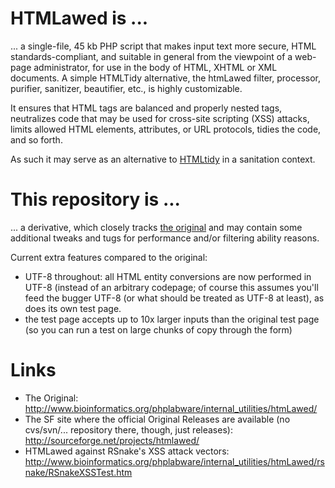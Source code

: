 HTMLawed is ...
===============

... a single-file, 45 kb PHP script that makes input text more secure, HTML standards-compliant, and 
suitable in general from the viewpoint of a web-page administrator, for use in the body of HTML, XHTML 
or XML documents. A simple HTMLTidy alternative, the htmLawed filter, processor, purifier, sanitizer, 
beautifier, etc., is highly customizable. 

It ensures that HTML tags are balanced and properly nested tags, neutralizes code that may be used 
for cross-site scripting (XSS) attacks, limits allowed HTML elements, attributes, or URL protocols, 
tidies the code, and so forth.

As such it may serve as an alternative to [HTMLtidy](http://en.wikipedia.org/wiki/HTML_Tidy) in a 
sanitation context.



This repository is ...
======================

... a derivative, which closely tracks [the original](http://www.bioinformatics.org/phplabware/internal_utilities/htmLawed/)
and may contain some additional tweaks and tugs for performance and/or filtering ability reasons.

Current extra features compared to the original:

* UTF-8 throughout: all HTML entity conversions are now performed in UTF-8 (instead of an arbitrary 
  codepage; of course this assumes you'll feed the bugger UTF-8 (or what should be treated as UTF-8 
  at least), as does its own test page.
* the test page accepts up to 10x larger inputs than the original test page (so you can run a test on 
  large chunks of copy through the form)



Links
=====

* The Original: http://www.bioinformatics.org/phplabware/internal_utilities/htmLawed/
* The SF site where the official Original Releases are available (no cvs/svn/... repository there, though, just releases): http://sourceforge.net/projects/htmlawed/
* HTMLawed against RSnake's XSS attack vectors: http://www.bioinformatics.org/phplabware/internal_utilities/htmLawed/rsnake/RSnakeXSSTest.htm

